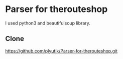 # Parser for therouteshop
I used python3 and beautifulsoup library. 

## Clone

https://github.com/plyutik/Parser-for-therouteshop.git


